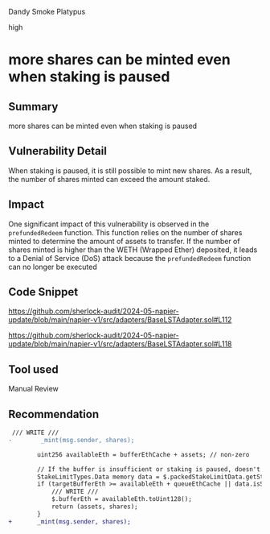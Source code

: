 Dandy Smoke Platypus

high

# more shares can be minted even when staking is paused

## Summary
more shares can be minted even when staking is paused

## Vulnerability Detail
When staking is paused, it is still possible to mint new shares. As a result, the number of shares minted can exceed the amount staked.

## Impact
One significant impact of this vulnerability is observed in the `prefundedRedeem` function. This function relies on the number of shares minted to determine the amount of assets to transfer. If the number of shares minted is higher than the WETH (Wrapped Ether) deposited, it leads to a Denial of Service (DoS) attack because the `prefundedRedeem` function can no longer be executed

## Code Snippet
https://github.com/sherlock-audit/2024-05-napier-update/blob/main/napier-v1/src/adapters/BaseLSTAdapter.sol#L112

https://github.com/sherlock-audit/2024-05-napier-update/blob/main/napier-v1/src/adapters/BaseLSTAdapter.sol#L118

## Tool used

Manual Review

## Recommendation
```diff
 /// WRITE ///
-        _mint(msg.sender, shares);

        uint256 availableEth = bufferEthCache + assets; // non-zero

        // If the buffer is insufficient or staking is paused, doesn't stake any of the deposit
        StakeLimitTypes.Data memory data = $.packedStakeLimitData.getStorageStakeLimitStruct();
        if (targetBufferEth >= availableEth + queueEthCache || data.isStakingPaused()) {
            /// WRITE ///
            $.bufferEth = availableEth.toUint128();
            return (assets, shares);
        }
+       _mint(msg.sender, shares);
```